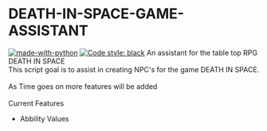 # DEATH-IN-SPACE-GAME-ASSISTANT
[![made-with-python](https://img.shields.io/badge/Made%20with-Python-1f425f.svg)](https://www.python.org/)
[![Code style: black](https://img.shields.io/badge/code%20style-black-000000.svg)](https://github.com/psf/black)
An assistant for the table top RPG DEATH IN SPACE<br>
This script goal is to assist in creating NPC's for the game DEATH IN SPACE.<br>
<br>
As Time goes on more features will be added<br>
<br>
Current Features<br>
* Abbility Values
